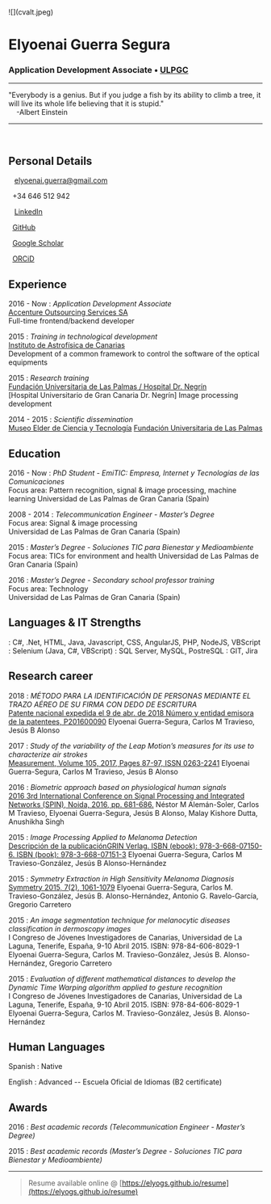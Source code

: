 <br />
<br />
![](cvalt.jpeg)

# Elyoenai Guerra Segura

### Application Development Associate • [ULPGC](https://ulpgc.es)  

----

<i class="fas fa-quote-left fa-2x fa-pull-left fa-border"></i>
"Everybody is a genius. But if you judge a fish by its ability to climb a tree, it will live its whole life believing that it is stupid."  
&nbsp;&nbsp;&nbsp;&nbsp;-Albert Einstein

----

<br />  

Personal Details
---------
<span class="fas fa-envelope fa-lg"></span>&nbsp;&nbsp;&nbsp;elyoenai.guerra@gmail.com

<span class="fas fa-phone fa-lg"></span>&nbsp;&nbsp;+34 646 512 942

<span class="fab fa-linkedin fa-lg"></span>&nbsp;&nbsp;&nbsp;[LinkedIn](https://www.linkedin.com/in/elyoenaiguerrasegura)

<span class="fab fa-github fa-lg"></span>&nbsp;&nbsp;[GitHub](https://github.com/elyogs)

<span class="fab fa-google fa-lg"></span>&nbsp;&nbsp;[Google Scholar](https://scholar.google.com/citations?user=umG6i4AAAAAJ&hl=es)

<span class="fas fa-id-card fa-lg"></span>&nbsp;&nbsp;[ORCiD](https://orcid.org/0000-0002-2663-3717)

Experience
----------
2016 - Now
: 	*Application Development Associate*  
	[Accenture Outsourcing Services SA](https://www.accenture.com)  
	Full-time frontend/backend developer

2015
:	*Training in technological development*  
	[Instituto de Astrofísica de Canarias](http://www.iac.es/)  
	Development of a common framework to control the software of the optical equipments

2015
: 	*Research training*  
	[Fundación Universitaria de Las Palmas / Hospital Dr. Negrín](https://www.fulp.es/)  
	[Hospital Universitario de Gran Canaria Dr. Negrín]
	Image processing development 
	
2014 - 2015
:	*Scientific dissemination*  
	[Museo Elder de Ciencia y Tecnología](http://www.museoelder.org/)
	[Fundación Universitaria de Las Palmas](https://www.fulp.es/)

Education
---------
2016 - Now
:	*PhD Student - EmiTIC: Empresa, Internet y Tecnologías de las Comunicaciones*  
	Focus area: Pattern recognition, signal & image processing, machine learning 
	Universidad de Las Palmas de Gran Canaria (Spain)  

2008 - 2014
:	*Telecommunication Engineer - Master’s Degree*  
	Focus area: Signal & image processing  
	Universidad de Las Palmas de Gran Canaria (Spain)  
	
2015
:	*Master’s Degree - Soluciones TIC para Bienestar y Medioambiente*  
	Focus area: TICs for environment and health
	Universidad de Las Palmas de Gran Canaria (Spain)  

2016
:	*Master’s Degree - Secondary school professor training*  
	Focus area: Technology  
	Universidad de Las Palmas de Gran Canaria (Spain)  

Languages & IT Strengths
------------
<span class="fas fa-code fa-lg">
:	
	C#, .Net, HTML, Java, Javascript, CSS, AngularJS, PHP, NodeJS, VBScript

<span class="fas fa-bug fa-lg">
:	Selenium (Java, C#, VBScript)

<span class="fas fa-database fa-lg">
:	SQL Server, MySQL, PostreSQL  

<span class="fas fa-code-branch fa-lg">
:	GIT, Jira

Research career
------
2018
:	*MÉTODO PARA LA IDENTIFICACIÓN DE PERSONAS MEDIANTE EL TRAZO AÉREO DE SU FIRMA CON DEDO DE ESCRITURA*  
	[Patente nacional expedida el 9 de abr. de 2018  Número y entidad emisora de la patentees, P201600090](http://consultas2.oepm.es/InvenesWeb/detalle?referencia=P201600090)
	Elyoenai Guerra-Segura, Carlos M Travieso, Jesús B Alonso 

2017
:	*Study of the variability of the Leap Motion’s measures for its use to characterize air strokes*  
	[Measurement, Volume 105, 2017, Pages 87-97, ISSN 0263-2241](https://doi.org/10.1016/j.measurement.2017.04.016)
	Elyoenai Guerra-Segura, Carlos M Travieso, Jesús B Alonso 
	
2016
:	*Biometric approach based on physiological human signals*  
	[2016 3rd International Conference on Signal Processing and Integrated Networks (SPIN), Noida, 2016, pp. 681-686.](https://doi.org/10.1109/SPIN.2016.7566783)
	Néstor M Alemán-Soler, Carlos M Travieso, Elyoenai Guerra-Segura, Jesús B Alonso, Malay Kishore Dutta, Anushikha Singh 

2015
:	*Image Processing Applied to Melanoma Detection*  
	[ Descripción de la publicaciónGRIN Verlag. ISBN (ebook): 978-3-668-07150-6. ISBN (book): 978-3-668-07151-3](https://www.grin.com/document/308605)
	Elyoenai Guerra-Segura, Carlos M Travieso-González, Jesús B Alonso-Hernández

2015
:	*Symmetry Extraction in High Sensitivity Melanoma Diagnosis*  
	[Symmetry 2015, 7(2), 1061-1079](https://doi.org/10.3390/sym7021061)
	Elyoenai Guerra-Segura, Carlos M. Travieso-González, Jesús B. Alonso-Hernández, Antonio G. Ravelo-García, Gregorio Carretero

2015
:	*An image segmentation technique for melanocytic diseases classification in dermoscopy images*  
	I Congreso de Jóvenes Investigadores de Canarias, Universidad de La Laguna, Tenerife, España, 9-10 Abril 2015. ISBN: 978-84-606-8029-1
	Elyoenai Guerra-Segura, Carlos M. Travieso-González, Jesús B. Alonso-Hernández, Gregorio Carretero

2015
:	*Evaluation of different mathematical distances to develop the Dynamic Time Warping algorithm applied to gesture recognition*  
	I Congreso de Jóvenes Investigadores de Canarias, Universidad de La Laguna, Tenerife, España, 9-10 Abril 2015. ISBN: 978-84-606-8029-1
	Elyoenai Guerra-Segura, Carlos M. Travieso-González, Jesús B. Alonso-Hernández

Human Languages
------------
Spanish
:	Native

English
:	Advanced -- 
	Escuela Oficial de Idiomas (B2 certificate)

Awards
------
2016
:	*Best academic records (Telecommunication Engineer - Master’s Degree)*  

2015
:	*Best academic records (Master’s Degree - Soluciones TIC para Bienestar y Medioambiente)*  

------
> Resume available online @ [https://elyogs.github.io/resume](https://elyogs.github.io/resume)

